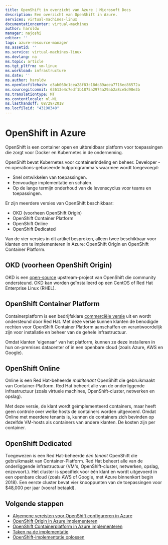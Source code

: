 ```yaml
---
title: OpenShift in overzicht van Azure | Microsoft Docs
description: Een overzicht van OpenShift in Azure.
services: virtual-machines-linux
documentationcenter: virtual-machines
author: haroldw
manager: najoshi
editor: ''
tags: azure-resource-manager
ms.assetid: ''
ms.service: virtual-machines-linux
ms.devlang: na
ms.topic: article
ms.tgt_pltfrm: vm-linux
ms.workload: infrastructure
ms.date: ''
ms.author: haroldw
ms.openlocfilehash: e3ab060c1cea28f83c18dc89aeea7716ec86572a
ms.sourcegitcommit: 63613e4c7edf1b1875a2974a29ab2a8ce5d90e3b
ms.translationtype: MT
ms.contentlocale: nl-NL
ms.lasthandoff: 08/29/2018
ms.locfileid: "43190340"
---
```

# <a name="openshift-in-azure"></a>OpenShift in Azure

OpenShift is een container open en uitbreidbaar platform voor toepassingen die zorgt voor Docker en Kubernetes in de onderneming.  

OpenShift bevat Kubernetes voor containerindeling en beheer. Developer - en operations-gebaseerde hulpprogramma's waarmee wordt toegevoegd:

- Snel ontwikkelen van toepassingen.
- Eenvoudige implementatie en schalen.
- Op de lange termijn onderhoud van de levenscyclus voor teams en toepassingen.

Er zijn meerdere versies van OpenShift beschikbaar:

- OKD (voorheen OpenShift Origin)
- OpenShift Container Platform
- OpenShift Online
- OpenShift Dedicated

Van de vier versies in dit artikel besproken, alleen twee beschikbaar voor klanten om te implementeren in Azure: OpenShift Origin en OpenShift Container Platform.

## <a name="okd-formerly-openshift-origin"></a>OKD (voorheen OpenShift Origin)

OKD is een [open-source](https://www.okd.io/) upstream-project van OpenShift die community ondersteund. OKD kan worden geïnstalleerd op een CentOS of Red Hat Enterprise Linux (RHEL).

## <a name="openshift-container-platform"></a>OpenShift Container Platform

Containerplatform is een bedrijfsklare [commerciële versie](https://www.openshift.com) uit en wordt ondersteund door Red Hat. Met deze versie kunnen klanten de benodigde rechten voor OpenShift Container Platform aanschaffen en verantwoordelijk zijn voor installatie en beheer van de gehele infrastructuur.

Omdat klanten 'eigenaar' van het platform, kunnen ze deze installeren in hun on-premises datacenter of in een openbare cloud (zoals Azure, AWS en Google).

## <a name="openshift-online"></a>OpenShift Online

Online is een Red Hat-beheerde *multitenant* OpenShift die gebruikmaakt van Container-Platform. Red Hat beheert alle van de onderliggende infrastructuur (zoals virtuele machines, OpenShift-cluster, netwerken en opslag). 

Met deze versie, de klant wordt geïmplementeerd containers, maar heeft geen controle over welke hosts de containers worden uitgevoerd. Omdat Online met meerdere tenants is, kunnen de containers zich bevinden op dezelfde VM-hosts als containers van andere klanten. De kosten zijn per container.

## <a name="openshift-dedicated"></a>OpenShift Dedicated

Toegewezen is een Red Hat-beheerde *één tenant* OpenShift die gebruikmaakt van Container-Platform. Red Hat beheert alle van de onderliggende infrastructuur (VM's, OpenShift-cluster, netwerken, opslag, enzovoort.). Het cluster is specifiek voor één klant en wordt uitgevoerd in een openbare cloud (zoals AWS of Google, met Azure binnenkort begin 2018). Een eerste cluster bevat vier knooppunten van de toepassingen voor $48,000 per jaar (vooraf betaald).

## <a name="next-steps"></a>Volgende stappen

- [Algemene vereisten voor OpenShift configureren in Azure](./openshift-prerequisites.md)
- [OpenShift Origin in Azure implementeren](./openshift-origin.md)
- [OpenShift Containerplatform in Azure implementeren](./openshift-container-platform.md)
- [Taken na de implementatie](./openshift-post-deployment.md)
- [OpenShift-implementatie oplossen](./openshift-troubleshooting.md)
